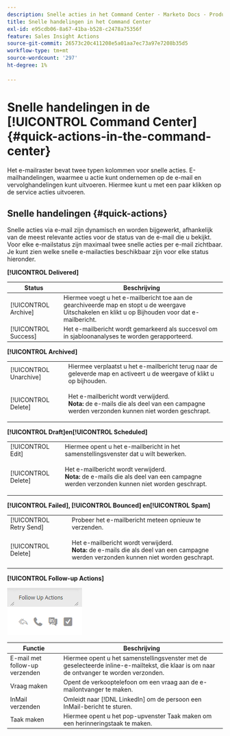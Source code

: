 ```yaml
---
description: Snelle acties in het Command Center - Marketo Docs - Productdocumentatie
title: Snelle handelingen in het Command Center
exl-id: e95cdb06-8a67-41ba-b528-c2478a75356f
feature: Sales Insight Actions
source-git-commit: 26573c20c411208e5a01aa7ec73a97e7208b35d5
workflow-type: tm+mt
source-wordcount: '297'
ht-degree: 1%

---
```


# Snelle handelingen in de [!UICONTROL Command Center] {#quick-actions-in-the-command-center}

Het e-mailraster bevat twee typen kolommen voor snelle acties. E-mailhandelingen, waarmee u actie kunt ondernemen op de e-mail en vervolghandelingen kunt uitvoeren. Hiermee kunt u met een paar klikken op de service acties uitvoeren.

## Snelle handelingen {#quick-actions}

Snelle acties via e-mail zijn dynamisch en worden bijgewerkt, afhankelijk van de meest relevante acties voor de status van de e-mail die u bekijkt. Voor elke e-mailstatus zijn maximaal twee snelle acties per e-mail zichtbaar. Je kunt zien welke snelle e-mailacties beschikbaar zijn voor elke status hieronder.

**[!UICONTROL Delivered]**

| Status | Beschrijving |
|---|---|
| [!UICONTROL Archive] | Hiermee voegt u het e-mailbericht toe aan de gearchiveerde map en stopt u de weergave Uitschakelen en klikt u op Bijhouden voor dat e-mailbericht. |
| [!UICONTROL Success] | Het e-mailbericht wordt gemarkeerd als succesvol om in sjabloonanalyses te worden gerapporteerd. |

**[!UICONTROL Archived]**

<table>
 <colgroup>
  <col>
  <col>
 </colgroup>
 <tbody>
  <tr>
   <td>[!UICONTROL Unarchive]</td>
   <td>Hiermee verplaatst u het e-mailbericht terug naar de geleverde map en activeert u de weergave of klikt u op bijhouden.</td>
  </tr>
  <tr>
   <td>[!UICONTROL Delete]</td>
   <td><p>Het e-mailbericht wordt verwijderd.<br><strong> Nota:</strong> de e-mails die als deel van een campagne werden verzonden kunnen niet worden geschrapt.</p></td>
  </tr>
 </tbody>
</table>

**[!UICONTROL Draft]en[!UICONTROL Scheduled]**

<table>
 <colgroup>
  <col>
  <col>
 </colgroup>
 <tbody>
  <tr>
   <td>[!UICONTROL Edit]</td>
   <td>Hiermee opent u het e-mailbericht in het samenstellingsvenster dat u wilt bewerken.</td>
  </tr>
  <tr>
   <td>[!UICONTROL Delete]</td>
   <td><p>Het e-mailbericht wordt verwijderd.<br><strong> Nota:</strong> de e-mails die als deel van een campagne werden verzonden kunnen niet worden geschrapt.</p></td>
  </tr>
 </tbody>
</table>

**[!UICONTROL Failed], [!UICONTROL Bounced] en[!UICONTROL Spam]**

<table>
 <colgroup>
  <col>
  <col>
 </colgroup>
 <tbody>
  <tr>
   <td>[!UICONTROL Retry Send]</td>
   <td>Probeer het e-mailbericht meteen opnieuw te verzenden.</td>
  </tr>
  <tr>
   <td>[!UICONTROL Delete]</td>
   <td><p>Het e-mailbericht wordt verwijderd.<br><strong> Nota:</strong> de e-mails die als deel van een campagne werden verzonden kunnen niet worden geschrapt.</p></td>
  </tr>
 </tbody>
</table>

**[!UICONTROL Follow-up Actions]**

![](assets/quick-actions-in-the-command-center-1.png)

| Functie | Beschrijving |
|---|---|
| E-mail met follow-up verzenden | Hiermee opent u het samenstellingsvenster met de geselecteerde inline-e-mailtekst, die klaar is om naar de ontvanger te worden verzonden. |
| Vraag maken | Opent de verkooptelefoon om een vraag aan de e-mailontvanger te maken. |
| InMail verzenden | Omleidt naar [!DNL LinkedIn] om de persoon een InMail-bericht te sturen. |
| Taak maken | Hiermee opent u het pop-upvenster Taak maken om een herinneringstaak te maken. |
